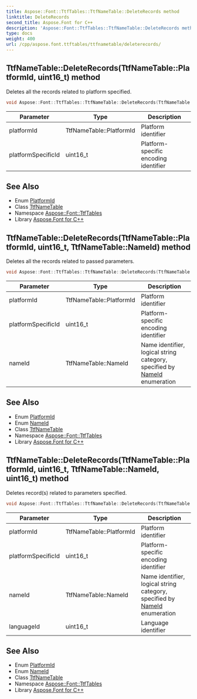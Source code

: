 ```yaml
---
title: Aspose::Font::TtfTables::TtfNameTable::DeleteRecords method
linktitle: DeleteRecords
second_title: Aspose.Font for C++
description: 'Aspose::Font::TtfTables::TtfNameTable::DeleteRecords method. Deletes all the records related to platform specified in C++.'
type: docs
weight: 400
url: /cpp/aspose.font.ttftables/ttfnametable/deleterecords/
---
```

## TtfNameTable::DeleteRecords(TtfNameTable::PlatformId, uint16_t) method


Deletes all the records related to platform specified.

```cpp
void Aspose::Font::TtfTables::TtfNameTable::DeleteRecords(TtfNameTable::PlatformId platformId, uint16_t platformSpecificId)
```


| Parameter | Type | Description |
| --- | --- | --- |
| platformId | TtfNameTable::PlatformId | Platform identifier |
| platformSpecificId | uint16_t | Platform-specific encoding identifier |

## See Also

* Enum [PlatformId](../platformid/)
* Class [TtfNameTable](../)
* Namespace [Aspose::Font::TtfTables](../../)
* Library [Aspose.Font for C++](../../../)
## TtfNameTable::DeleteRecords(TtfNameTable::PlatformId, uint16_t, TtfNameTable::NameId) method


Deletes all the records related to passed parameters.

```cpp
void Aspose::Font::TtfTables::TtfNameTable::DeleteRecords(TtfNameTable::PlatformId platformId, uint16_t platformSpecificId, TtfNameTable::NameId nameId)
```


| Parameter | Type | Description |
| --- | --- | --- |
| platformId | TtfNameTable::PlatformId | Platform identifier |
| platformSpecificId | uint16_t | Platform-specific encoding identifier |
| nameId | TtfNameTable::NameId | Name identifier, logical string category, specified by [NameId](../nameid/) enumeration |

## See Also

* Enum [PlatformId](../platformid/)
* Enum [NameId](../nameid/)
* Class [TtfNameTable](../)
* Namespace [Aspose::Font::TtfTables](../../)
* Library [Aspose.Font for C++](../../../)
## TtfNameTable::DeleteRecords(TtfNameTable::PlatformId, uint16_t, TtfNameTable::NameId, uint16_t) method


Deletes record(s) related to parameters specified.

```cpp
void Aspose::Font::TtfTables::TtfNameTable::DeleteRecords(TtfNameTable::PlatformId platformId, uint16_t platformSpecificId, TtfNameTable::NameId nameId, uint16_t languageId)
```


| Parameter | Type | Description |
| --- | --- | --- |
| platformId | TtfNameTable::PlatformId | Platform identifier |
| platformSpecificId | uint16_t | Platform-specific encoding identifier |
| nameId | TtfNameTable::NameId | Name identifier, logical string category, specified by [NameId](../nameid/) enumeration |
| languageId | uint16_t | Language identifier |

## See Also

* Enum [PlatformId](../platformid/)
* Enum [NameId](../nameid/)
* Class [TtfNameTable](../)
* Namespace [Aspose::Font::TtfTables](../../)
* Library [Aspose.Font for C++](../../../)

